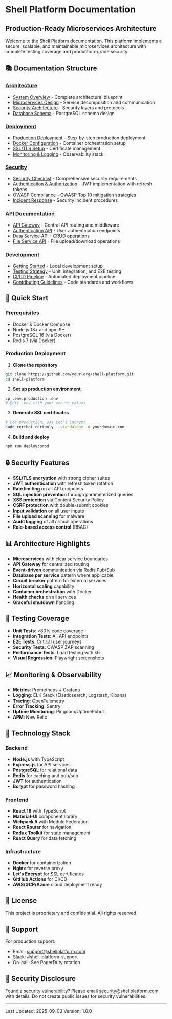 # Shell Platform Documentation

## Production-Ready Microservices Architecture

Welcome to the Shell Platform documentation. This platform implements a secure, scalable, and maintainable microservices architecture with complete testing coverage and production-grade security.

## 📚 Documentation Structure

### [Architecture](./architecture/)
- [System Overview](./architecture/SYSTEM_OVERVIEW.md) - Complete architectural blueprint
- [Microservices Design](./architecture/MICROSERVICES.md) - Service decomposition and communication
- [Security Architecture](./architecture/SECURITY_ARCHITECTURE.md) - Security layers and protocols
- [Database Schema](./architecture/DATABASE_SCHEMA.md) - PostgreSQL schema design

### [Deployment](./deployment/)
- [Production Deployment](./deployment/PRODUCTION.md) - Step-by-step production deployment
- [Docker Configuration](./deployment/DOCKER.md) - Container orchestration setup
- [SSL/TLS Setup](./deployment/SSL_SETUP.md) - Certificate management
- [Monitoring & Logging](./deployment/MONITORING.md) - Observability stack

### [Security](./security/)
- [Security Checklist](./security/CHECKLIST.md) - Comprehensive security requirements
- [Authentication & Authorization](./security/AUTH.md) - JWT implementation with refresh tokens
- [OWASP Compliance](./security/OWASP.md) - OWASP Top 10 mitigation strategies
- [Incident Response](./security/INCIDENT_RESPONSE.md) - Security incident procedures

### [API Documentation](./api/)
- [API Gateway](./api/GATEWAY.md) - Central API routing and middleware
- [Authentication API](./api/AUTH_API.md) - User authentication endpoints
- [Data Service API](./api/DATA_API.md) - CRUD operations
- [File Service API](./api/FILE_API.md) - File upload/download operations

### [Development](./development/)
- [Getting Started](./development/GETTING_STARTED.md) - Local development setup
- [Testing Strategy](./development/TESTING.md) - Unit, integration, and E2E testing
- [CI/CD Pipeline](./development/CICD.md) - Automated deployment pipeline
- [Contributing Guidelines](./development/CONTRIBUTING.md) - Code standards and workflows

## 🚀 Quick Start

### Prerequisites
- Docker & Docker Compose
- Node.js 18+ and npm 9+
- PostgreSQL 16 (via Docker)
- Redis 7 (via Docker)

### Production Deployment

1. **Clone the repository**
```bash
git clone https://github.com/your-org/shell-platform.git
cd shell-platform
```

2. **Set up production environment**
```bash
cp .env.production .env
# Edit .env with your secure values
```

3. **Generate SSL certificates**
```bash
# For production, use Let's Encrypt
sudo certbot certonly --standalone -d yourdomain.com
```

4. **Build and deploy**
```bash
npm run deploy:prod
```

## 🔒 Security Features

- **SSL/TLS encryption** with strong cipher suites
- **JWT authentication** with refresh token rotation
- **Rate limiting** on all API endpoints
- **SQL injection prevention** through parameterized queries
- **XSS protection** via Content Security Policy
- **CSRF protection** with double-submit cookies
- **Input validation** on all user inputs
- **File upload scanning** for malware
- **Audit logging** of all critical operations
- **Role-based access control** (RBAC)

## 📊 Architecture Highlights

- **Microservices** with clear service boundaries
- **API Gateway** for centralized routing
- **Event-driven** communication via Redis Pub/Sub
- **Database per service** pattern where applicable
- **Circuit breaker** pattern for external services
- **Horizontal scaling** capability
- **Container orchestration** with Docker
- **Health checks** on all services
- **Graceful shutdown** handling

## 🧪 Testing Coverage

- **Unit Tests**: >80% code coverage
- **Integration Tests**: All API endpoints
- **E2E Tests**: Critical user journeys
- **Security Tests**: OWASP ZAP scanning
- **Performance Tests**: Load testing with k6
- **Visual Regression**: Playwright screenshots

## 📈 Monitoring & Observability

- **Metrics**: Prometheus + Grafana
- **Logging**: ELK Stack (Elasticsearch, Logstash, Kibana)
- **Tracing**: OpenTelemetry
- **Error Tracking**: Sentry
- **Uptime Monitoring**: Pingdom/UptimeRobot
- **APM**: New Relic

## 🔧 Technology Stack

### Backend
- **Node.js** with TypeScript
- **Express.js** for API services
- **PostgreSQL** for relational data
- **Redis** for caching and pub/sub
- **JWT** for authentication
- **Bcrypt** for password hashing

### Frontend
- **React 18** with TypeScript
- **Material-UI** component library
- **Webpack 5** with Module Federation
- **React Router** for navigation
- **Redux Toolkit** for state management
- **React Query** for data fetching

### Infrastructure
- **Docker** for containerization
- **Nginx** for reverse proxy
- **Let's Encrypt** for SSL certificates
- **GitHub Actions** for CI/CD
- **AWS/GCP/Azure** cloud deployment ready

## 📝 License

This project is proprietary and confidential. All rights reserved.

## 🤝 Support

For production support:
- Email: support@shellplatform.com
- Slack: #shell-platform-support
- On-call: See PagerDuty rotation

## 🚨 Security Disclosure

Found a security vulnerability? Please email security@shellplatform.com with details. Do not create public issues for security vulnerabilities.

---

Last Updated: 2025-09-03
Version: 1.0.0